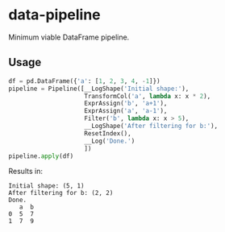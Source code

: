 # data-pipeline
Minimum viable DataFrame pipeline.


## Usage

```python
df = pd.DataFrame({'a': [1, 2, 3, 4, -1]})
pipeline = Pipeline([__LogShape('Initial shape:'),
                     TransformCol('a', lambda x: x * 2),
                     ExprAssign('b', 'a+1'),
                     ExprAssign('a', 'a-1'),
                     Filter('b', lambda x: x > 5),
                     __LogShape('After filtering for b:'),
                     ResetIndex(),
                     __Log('Done.')
                     ])
pipeline.apply(df)
```

Results in:

```         
Initial shape: (5, 1)
After filtering for b: (2, 2)
Done.
   a  b
0  5  7
1  7  9
 
```
